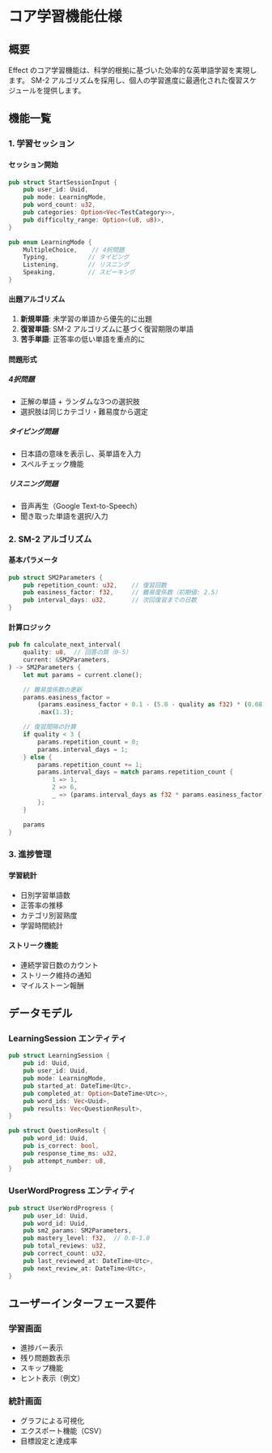 # コア学習機能仕様

## 概要

Effect のコア学習機能は、科学的根拠に基づいた効率的な英単語学習を実現します。
SM-2 アルゴリズムを採用し、個人の学習進度に最適化された復習スケジュールを提供します。

## 機能一覧

### 1. 学習セッション

#### セッション開始

```rust
pub struct StartSessionInput {
    pub user_id: Uuid,
    pub mode: LearningMode,
    pub word_count: u32,
    pub categories: Option<Vec<TestCategory>>,
    pub difficulty_range: Option<(u8, u8)>,
}

pub enum LearningMode {
    MultipleChoice,    // 4択問題
    Typing,           // タイピング
    Listening,        // リスニング
    Speaking,         // スピーキング
}
```

#### 出題アルゴリズム

1. **新規単語**: 未学習の単語から優先的に出題
2. **復習単語**: SM-2 アルゴリズムに基づく復習期限の単語
3. **苦手単語**: 正答率の低い単語を重点的に

#### 問題形式

##### 4択問題

- 正解の単語 + ランダムな3つの選択肢
- 選択肢は同じカテゴリ・難易度から選定

##### タイピング問題

- 日本語の意味を表示し、英単語を入力
- スペルチェック機能

##### リスニング問題

- 音声再生（Google Text-to-Speech）
- 聞き取った単語を選択/入力

### 2. SM-2 アルゴリズム

#### 基本パラメータ

```rust
pub struct SM2Parameters {
    pub repetition_count: u32,    // 復習回数
    pub easiness_factor: f32,     // 難易度係数（初期値: 2.5）
    pub interval_days: u32,       // 次回復習までの日数
}
```

#### 計算ロジック

```rust
pub fn calculate_next_interval(
    quality: u8,  // 回答の質（0-5）
    current: &SM2Parameters,
) -> SM2Parameters {
    let mut params = current.clone();

    // 難易度係数の更新
    params.easiness_factor =
        (params.easiness_factor + 0.1 - (5.0 - quality as f32) * (0.08 + (5.0 - quality as f32) * 0.02))
        .max(1.3);

    // 復習間隔の計算
    if quality < 3 {
        params.repetition_count = 0;
        params.interval_days = 1;
    } else {
        params.repetition_count += 1;
        params.interval_days = match params.repetition_count {
            1 => 1,
            2 => 6,
            _ => (params.interval_days as f32 * params.easiness_factor) as u32,
        };
    }

    params
}
```

### 3. 進捗管理

#### 学習統計

- 日別学習単語数
- 正答率の推移
- カテゴリ別習熟度
- 学習時間統計

#### ストリーク機能

- 連続学習日数のカウント
- ストリーク維持の通知
- マイルストーン報酬

## データモデル

### LearningSession エンティティ

```rust
pub struct LearningSession {
    pub id: Uuid,
    pub user_id: Uuid,
    pub mode: LearningMode,
    pub started_at: DateTime<Utc>,
    pub completed_at: Option<DateTime<Utc>>,
    pub word_ids: Vec<Uuid>,
    pub results: Vec<QuestionResult>,
}

pub struct QuestionResult {
    pub word_id: Uuid,
    pub is_correct: bool,
    pub response_time_ms: u32,
    pub attempt_number: u8,
}
```

### UserWordProgress エンティティ

```rust
pub struct UserWordProgress {
    pub user_id: Uuid,
    pub word_id: Uuid,
    pub sm2_params: SM2Parameters,
    pub mastery_level: f32,  // 0.0-1.0
    pub total_reviews: u32,
    pub correct_count: u32,
    pub last_reviewed_at: DateTime<Utc>,
    pub next_review_at: DateTime<Utc>,
}
```

## ユーザーインターフェース要件

### 学習画面

- 進捗バー表示
- 残り問題数表示
- スキップ機能
- ヒント表示（例文）

### 統計画面

- グラフによる可視化
- エクスポート機能（CSV）
- 目標設定と達成率
